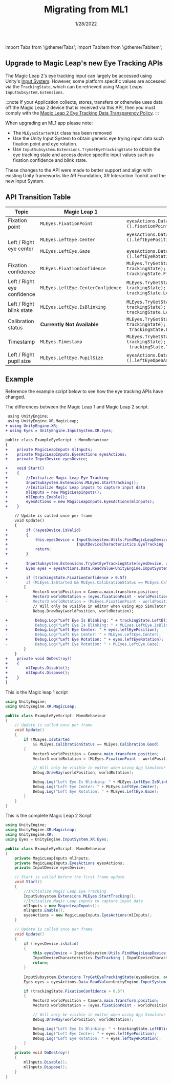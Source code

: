 ﻿---
id: eye-tracking-porting-guide
title: Migrating from ML1
sidebar_position: 2
date: 1/28/2022
tags: [Unity, Eye Tracking, Input, Porting]
keywords: [Unity, Eye Tracking, Input, Porting]
---

import Tabs from '@theme/Tabs';
import TabItem from '@theme/TabItem';

## Upgrade to Magic Leap's new Eye Tracking APIs

The Magic Leap 2's eye tracking input can largely be accessed using Unity's [Input System](https://docs.unity3d.com/Packages/com.unity.inputsystem@1.0/manual/QuickStartGuide.html). However, some platform specific values are accessed via the `TrackingState`, which can be retrieved using Magic Leaps `InputSubsystem.Extensions`.

:::note
If your Application collects, stores, transfers or otherwise uses data off the Magic Leap 2 device that is received via this API, then you must comply with the [Magic Leap 2 Eye Tracking Data Transparency Policy](https://www.magicleap.com/eye-tracking).
:::

When upgrading an ML1 app please note:

- The `MLEyesStarterKit` class has been removed
- Use the Unity Input System to obtain generic eye trying input data such fixation point and eye rotation.
- Use `InputSubsystem.Extensions.TryGetEyeTrackingState` to obtain the eye tracking state and access device specific input values such as fixation confidence and blink state.

These changes to the API were made to better support and align with existing Unity frameworks like AR Foundation, XR Interaction Toolkit and the new Input System.

## API Transition Table

| Topic                       | Magic Leap 1                                              | Magic Leap 2   |
|-----------------------------|--------------------------------------------------|------------------------------------------------------------------|
| Fixation point              | `MLEyes.FixationPoint`                           | `eyesActions.Data.ReadValue<UnityEngine.InputSystem.XR.Eyes>().fixationPoint`                                                                                      |
| Left / Right eye center     | `MLEyes.LeftEye.Center`<br /><br />`MLEyes.LeftEye.Gaze` | `eyesActions.Data.ReadValue<UnityEngine.InputSystem.XR.Eyes>().leftEyePosition`<br /><br />`eyesActions.Data.ReadValue<UnityEngine.InputSystem.XR.Eyes>().leftEyeRotation` |
| Fixation confidence         | `MLEyes.FixationConfidence`                      | `MLEyes.TryGetState(eyesDevice, out MLEyes.State trackingState);`<br />`trackingState.FixationConfidence;`                                         |
| Left / Right eye confidence | `MLEyes.LeftEye.CenterConfidence`                | `MLEyes.TryGetState(eyesDevice, out MLEyes.State trackingState);`<br />`trackingState.LeftCenterConfidence;`                                   |
| Left / Right blink state    | `MLEyes.LeftEye.IsBlinking`                      | `MLEyes.TryGetState(eyesDevice, out MLEyes.State trackingState);`<br />`trackingState.LeftCenterConfidence;` |
| Calibration status          | **Currently Not Available**                      | `MLEyes.TryGetState(eyesDevice, out MLEyes.State trackingState);`<br />` trackingState.LeftBlink;`                                                  |
| Timestamp                   | `MLEyes.Timestamp`                               | `MLEyes.TryGetState(eyesDevice, out MLEyes.State trackingState);`<br />` trackingState.Timestamp` |
| Left / Right pupil size     | `MLEyes.LeftEye.PupilSize`                       | `eyesActions.Data.ReadValue<UnityEngine.InputSystem.XR.Eyes>().leftEyeOpenAmount` |

## Example

Reference the example script below to see how the eye tracking APIs have changed.

<Tabs>  
<TabItem  value="diff"  label="Diff"  default>  
The differences between the Magic Leap 1 and Magic Leap 2 script.

```diff
 using UnityEngine;
 using UnityEngine.XR.MagicLeap;
+ using UnityEngine.XR;
+ using Eyes = UnityEngine.InputSystem.XR.Eyes;

public class ExampleEyeScript : MonoBehaviour
{
+    private MagicLeapInputs mlInputs;
+    private MagicLeapInputs.EyesActions eyesActions;
+    private InputDevice eyesDevice;

+    void Start()
+    {
+        //Initialize Magic Leap Eye Tracking
+        InputSubsystem.Extensions.MLEyes.StartTracking();
+        //Initialize Magic Leap inputs to capture input data
+        mlInputs = new MagicLeapInputs();
+        mlInputs.Enable();
+        eyesActions = new MagicLeapInputs.EyesActions(mlInputs);
+    }

    // Update is called once per frame
    void Update()
    {
+        if (!eyesDevice.isValid)
+        {
+            this.eyesDevice = InputSubsystem.Utils.FindMagicLeapDevice(
+                              InputDeviceCharacteristics.EyeTracking | InputDeviceCharacteristics.TrackedDevice);
+            return;
+        }
        
+        InputSubsystem.Extensions.TryGetEyeTrackingState(eyesDevice, out var trackingState);
+        Eyes eyes = eyesActions.Data.ReadValue<UnityEngine.InputSystem.XR.Eyes>(); 

+        if (trackingState.FixationConfidence > 0.5f)
-        if (MLEyes.IsStarted && MLEyes.CalibrationStatus == MLEyes.Calibration.Good)
        {
            Vector3 worldPosition = Camera.main.transform.position;
+           Vector3 worldRotation = (eyes.fixationPoint - worldPosition).normalized;
-           Vector3 worldRotation = (MLEyes.FixationPoint - worldPosition).normalized;
            // Will only be visible in editor when using App Simulator
            Debug.DrawRay(worldPosition, worldRotation);

+            Debug.Log("Left Eye Is Blinking: " + trackingState.LeftBlink);
-            Debug.Log("Left Eye Is Blinking: " + MLEyes.LeftEye.IsBlinking);
+            Debug.Log("Left Eye Center: " + eyes.leftEyePosition);
-            Debug.Log("Left Eye Center: " + MLEyes.LeftEye.Center);
+            Debug.Log("Left Eye Rotation: " + eyes.leftEyeRotation);
-            Debug.Log("Left Eye Rotation: " + MLEyes.LeftEye.Gaze);
        }
    }
+    private void OnDestroy()
+    {
+        mlInputs.Disable();
+        mlInputs.Dispose();
+    }
}
```

</TabItem>  
<TabItem  value="ml1"  label="Magic Leap 1">

This is the Magic leap 1 script

```csharp showLineNumbers
using UnityEngine;
using UnityEngine.XR.MagicLeap;

public class ExampleEyeScript: MonoBehaviour
{
    // Update is called once per frame
    void Update()
    {
        if (MLEyes.IsStarted
            && MLEyes.CalibrationStatus == MLEyes.Calibration.Good)
        {
            Vector3 worldPosition = Camera.main.transform.position;
            Vector3 worldRotation = (MLEyes.FixationPoint - worldPosition).normalized;

            // Will only be visible in editor when using App Simulator
            Debug.DrawRay(worldPosition, worldRotation);

            Debug.Log("Left Eye Is Blinking: " + MLEyes.LeftEye.IsBlinking);
            Debug.Log("Left Eye Center: " + MLEyes.LeftEye.Center);
            Debug.Log("Left Eye Rotation: " + MLEyes.LeftEye.Gaze);
        }
    }
}
```

</TabItem>  
<TabItem  value="ml2"  label="Magic Leap 2">
  
This is the complete Magic Leap 2 Script

```csharp showLineNumbers
using UnityEngine;
using UnityEngine.XR.MagicLeap;
using UnityEngine.XR;
using Eyes = UnityEngine.InputSystem.XR.Eyes;

public class ExampleEyeScript: MonoBehaviour
{
    private MagicLeapInputs mlInputs;
    private MagicLeapInputs.EyesActions eyesActions;
    private InputDevice eyesDevice;

    // Start is called before the first frame update
    void Start()
    {
        //Initialize Magic Leap Eye Tracking
        InputSubsystem.Extensions.MLEyes.StartTracking();
        //Initialize Magic Leap inputs to capture input data
        mlInputs = new MagicLeapInputs();
        mlInputs.Enable();
        eyesActions = new MagicLeapInputs.EyesActions(mlInputs);
    }

    // Update is called once per frame
    void Update()
    {
        if (!eyesDevice.isValid)
        {
            this.eyesDevice = InputSubsystem.Utils.FindMagicLeapDevice(
            InputDeviceCharacteristics.EyeTracking | InputDeviceCharacteristics.TrackedDevice);
            return;
        }
        
        InputSubsystem.Extensions.TryGetEyeTrackingState(eyesDevice, out var trackingState);
        Eyes eyes = eyesActions.Data.ReadValue<UnityEngine.InputSystem.XR.Eyes>(); 

        if (trackingState.FixationConfidence > 0.5f)
        {
            Vector3 worldPosition = Camera.main.transform.position;
            Vector3 worldRotation = (eyes.fixationPoint - worldPosition).normalized;

            // Will only be visible in editor when using App Simulator
            Debug.DrawRay(worldPosition, worldRotation);

            Debug.Log("Left Eye Is Blinking: " + trackingState.LeftBlink);
            Debug.Log("Left Eye Center: " + eyes.leftEyePosition);
            Debug.Log("Left Eye Rotation: " + eyes.leftEyeRotation);
        }
    }
    private void OnDestroy()
    {
        mlInputs.Disable();
        mlInputs.Dispose();
    }
}
```

</TabItem>  
</Tabs>
